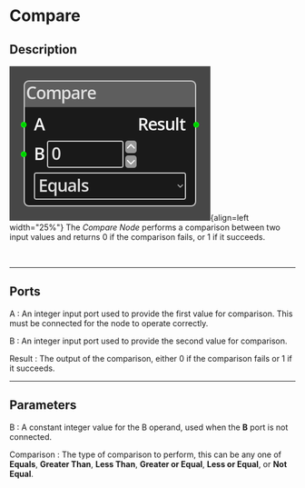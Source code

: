 
# Compare

## Description

![Compare Node](../../assets/nodes/compare.png){align=left width="25%"}
The *Compare Node* performs a comparison between two input values and 
returns 0 if the comparison fails, or 1 if it succeeds. 

<br style="clear:left"/>
  
-------

## Ports

A 
: An integer input port used to provide the first value for comparison. 
  This must be connected for the node to operate correctly.

B
: An integer input port used to provide the second value for comparison.

Result
: The output of the comparison, either 0 if the comparison fails or
  1 if it succeeds.


-------

## Parameters

B
: A constant integer value for the B operand, used when the __B__ port is not
  connected.

Comparison
: The type of comparison to perform, this can be any one of __Equals__, 
  __Greater Than__, __Less Than__, __Greater or Equal__, __Less or Equal__, or
  __Not Equal__.



